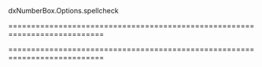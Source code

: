 <!--id-->dxNumberBox.Options.spellcheck<!--/id-->
===========================================================================
<!--hidden--><!--/hidden-->
===========================================================================

